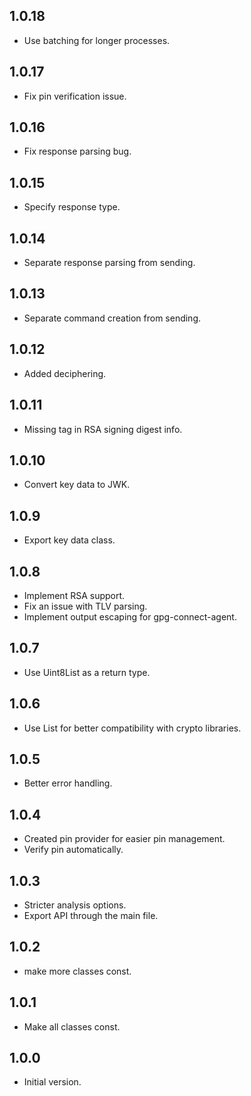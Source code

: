 ## 1.0.18

- Use batching for longer processes.

## 1.0.17

- Fix pin verification issue.

## 1.0.16

- Fix response parsing bug.

## 1.0.15

- Specify response type.

## 1.0.14

- Separate response parsing from sending.

## 1.0.13

- Separate command creation from sending.

## 1.0.12

- Added deciphering.

## 1.0.11

- Missing tag in RSA signing digest info.
## 1.0.10

- Convert key data to JWK.
## 1.0.9

- Export key data class.
## 1.0.8

- Implement RSA support.
- Fix an issue with TLV parsing.
- Implement output escaping for gpg-connect-agent.

## 1.0.7

- Use Uint8List as a return type.

## 1.0.6

- Use List<int> for better compatibility with crypto libraries.
## 1.0.5

- Better error handling.

## 1.0.4

- Created pin provider for easier pin management.
- Verify pin automatically.

## 1.0.3

- Stricter analysis options.
- Export API through the main file.

## 1.0.2

- make more classes const.

## 1.0.1

- Make all classes const.

## 1.0.0

- Initial version.